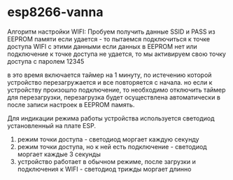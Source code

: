 # esp8266-vanna

Алгоритм настройки WIFI:
Пробуем получить данные SSID и PASS из EEPROM памяти
если удается - то пытаемся подключиться к точке доступа WIFI с этими данными
если данных в EEPROM нет или подключение к точке доступа не удается, то мы активируем свою точку доступа с паролем 12345

в это время включается таймер на 1 минуту, по истечению которой устройство перезагружается и все повторяется с начала.
но если к устройству произошло подключение, то необходимо отключить таймер для перезагрузки, перезагрузка будет осуществлена автоматически в после записи настроек в EEPROM память.

Для индикации режима работы устройства используется светодиод установленный на плате ESP.
1. режим точки доступа - светодиод моргает каждую секунду
2. режим точки доступа, но к ней есть подключение - светодиод моргает каждые 3 секунды
3. устройство работает в обычном режиме, после загрузки и подключения к WIFI - светодиод трижды моргает длинно
